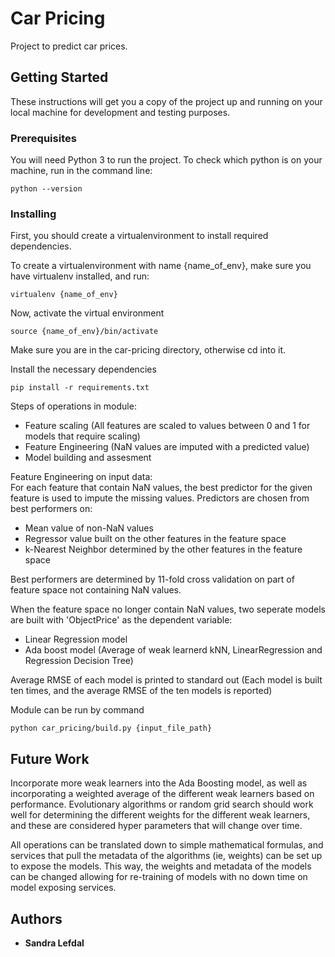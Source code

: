 # Car Pricing

Project to predict car prices.

## Getting Started

These instructions will get you a copy of the project up and running on your local machine for development and testing purposes. 

### Prerequisites

You will need Python 3 to run the project. To check which python is on your machine, run in the command line:

```
python --version
```

### Installing

First, you should create a virtualenvironment to install required dependencies.

To create a virtualenvironment with name {name_of_env}, make sure you have virtualenv installed, and run:

```
virtualenv {name_of_env}
```

Now, activate the virtual environment

```
source {name_of_env}/bin/activate
```
Make sure you are in the car-pricing directory, otherwise cd into it.


Install the necessary dependencies
```
pip install -r requirements.txt
```

Steps of operations in module:
 * Feature scaling (All features are scaled to values between 0 and 1 for models that require scaling)
 * Feature Engineering (NaN values are imputed with a predicted value)
 * Model building and assesment


Feature Engineering on input data: \
For each feature that contain NaN values, the best predictor for the given feature is used to impute the missing values.
Predictors are chosen from best performers on: 
 * Mean value of non-NaN values
 * Regressor value built on the other features in the feature space
 * k-Nearest Neighbor determined by the other features in the feature space
 
Best performers are determined by 11-fold cross validation on part of feature space not containing NaN values. 
 
When the feature space no longer contain NaN values, two seperate models are built with 'ObjectPrice' as the dependent variable: 
 * Linear Regression model
 * Ada boost model (Average of weak learnerd kNN, LinearRegression and Regression Decision Tree)

Average RMSE of each model is printed to standard out (Each model is built ten times, and the average RMSE of the ten models is reported)

Module can be run by command


```commandline
python car_pricing/build.py {input_file_path}
```

## Future Work

Incorporate more weak learners into the Ada Boosting model, as well as incorporating a weighted average of the different weak learners based on performance.
Evolutionary algorithms or random grid search should work well for determining the different weights for the different weak learners, and these are considered hyper parameters that will change over time.

All operations can be translated down to simple mathematical formulas, and services that pull the metadata of the algorithms (ie, weights) can be set up to expose the models.
This way, the weights and metadata of the models can be changed allowing for re-training of models with no down time on model exposing services. 

## Authors

* **Sandra Lefdal**

